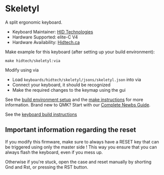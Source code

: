 # Skeletyl

A split ergonomic keyboard.

* Keyboard Maintainer: [HID Technologies](https://github.com/HID-Technologies)
* Hardware Supported: elite-C V4
* Hardware Availability: [Hidtech.ca](https://www.hidtech.ca/)

Make example for this keyboard (after setting up your build environment):

    make hidtech/skeletyl:via

Modify using via

* Load `keyboards/hidtech/skeletyl/jsons/skeletyl.json` into via
* Connect your keyboard, it should be recognized
* Make the required changes to the keymap using the gui

See the [build environment setup](https://docs.qmk.fm/#/getting_started_build_tools) and the [make instructions](https://docs.qmk.fm/#/getting_started_make_guide) for more information. Brand new to QMK? Start with our [Complete Newbs Guide](https://docs.qmk.fm/#/newbs).

See the [keyboard build instructions](https://hid-technologies.github.io/Bastyl-DIY-instructions/)


## Important information regarding the reset

If you modify this firmware, make sure to always have a RESET key that can be triggered using only the master side ! This way you ensure that you can always flash the keyboard, even if you mess up.

Otherwise if you're stuck, open the case and reset manually by shorting Gnd and Rst, or pressing the RST button.

